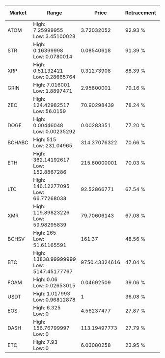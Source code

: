 | Market | Range | Price| Retracement | Doubles to 50% |
| --- | --- | --- | --- | --- |
| ATOM | High: 7.25999955<br />Low: 3.45100028 | 3.72032052 | 92.93 % | 1.44 |
| STR | High: 0.16399998<br />Low: 0.0780014 | 0.08540618 | 91.39 % | 1.42 |
| XRP | High: 0.51132421<br />Low: 0.28665764 | 0.31273908 | 88.39 % | 1.28 |
| GRIN | High: 7.016001<br />Low: 1.8897471 | 2.95800001 | 79.16 % | 1.51 |
| ZEC | High: 124.42982517<br />Low: 56.0159 | 70.90298439 | 78.24 % | 1.27 |
| DOGE | High: 0.00446048<br />Low: 0.00235292 | 0.00283351 | 77.20 % | 1.20 |
| BCHABC | High: 515<br />Low: 231.04965 | 314.37076322 | 70.66 % | 1.19 |
| ETH | High: 362.14192617<br />Low: 152.8867286 | 215.60000001 | 70.03 % | 1.19 |
| LTC | High: 146.12277095<br />Low: 66.77268038 | 92.52866771 | 67.54 % | 1.15 |
| XMR | High: 119.89823226<br />Low: 59.98295839 | 79.70606143 | 67.08 % | 1.13 |
| BCHSV | High: 265<br />Low: 51.61165591 | 161.37 | 48.56 % | 0.00 |
| BTC | High: 13838.99999999<br />Low: 5147.45177767 | 9750.43324616 | 47.04 % | 0.00 |
| FOAM | High: 0.06<br />Low: 0.02653015 | 0.04692509 | 39.06 % | 0.00 |
| USDT | High: 1.017993<br />Low: 0.96812878 | 1 | 36.08 % | 0.00 |
| EOS | High: 6.325<br />Low: 0 | 4.56237477 | 27.87 % | 0.00 |
| DASH | High: 156.76799997<br />Low: 0 | 113.19497773 | 27.79 % | 0.00 |
| ETC | High: 7.93<br />Low: 0 | 6.03080258 | 23.95 % | 0.00 |
